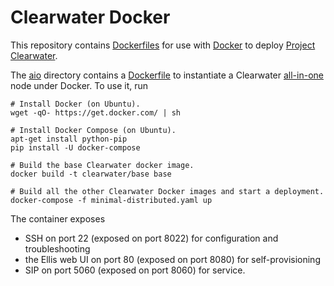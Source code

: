 # Clearwater Docker

This repository contains [Dockerfiles](https://docs.docker.com/reference/builder/) for use with [Docker](https://www.docker.com/) to deploy [Project Clearwater](http://www.projectclearwater.org).

The [aio](aio) directory contains a [Dockerfile](aio/Dockerfile) to instantiate a Clearwater [all-in-one](http://clearwater.readthedocs.org/en/latest/All_in_one_Images/) node under Docker.  To use it, run

    # Install Docker (on Ubuntu).
    wget -qO- https://get.docker.com/ | sh

    # Install Docker Compose (on Ubuntu).
    apt-get install python-pip
    pip install -U docker-compose

    # Build the base Clearwater docker image.
    docker build -t clearwater/base base

    # Build all the other Clearwater Docker images and start a deployment.
    docker-compose -f minimal-distributed.yaml up

The container exposes

-   SSH on port 22 (exposed on port 8022) for configuration and troubleshooting
-   the Ellis web UI on port 80 (exposed on port 8080) for self-provisioning
-   SIP on port 5060 (exposed on port 8060) for service.
